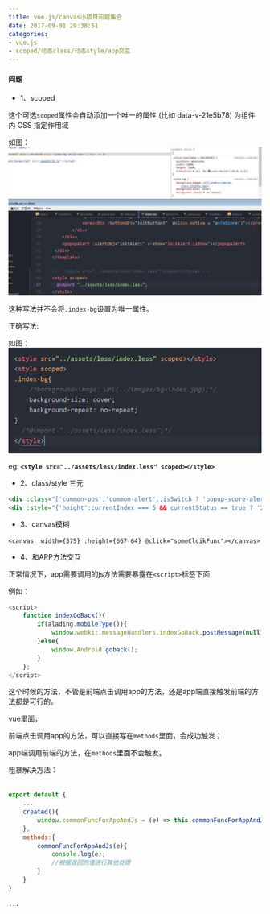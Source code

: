 ```yaml
---
title: vue.js/canvas小项目问题集合
date: 2017-09-01 20:38:51
categories:
- vue.js
- scoped/动态class/动态style/app交互
---
```


#### 问题

<!--more-->

+ 1、scoped

这个可选` scoped `属性会自动添加一个唯一的属性 (比如 data-v-21e5b78) 为组件内 CSS 指定作用域

如图：![](/assets/vue/1.jpg)

这种写法并不会将`.index-bg`设置为唯一属性。

正确写法:

如图：![](/assets/vue/1.png)

eg:<b> `<style src="../assets/less/index.less" scoped></style>` </b>

+ 2、class/style 三元

```html
<div :class="['common-pos','common-alert',,isSwitch ? 'popup-score-alert-tab1' : 'popup-score-alert-tab2']"></div>
<div :style="{'height':currentIndex === 5 && currentStatus == true ? '2.8rem' : '.6rem' }"></div>
```

+ 3、canvas模糊

`<canvas :width={375} :height={667-64} @click="someClcikFunc"></canvas>`

+ 4、和APP方法交互

正常情况下，app需要调用的js方法需要暴露在`<script>`标签下面

例如：
```javascript
<script>
    function indexGoBack(){
        if(alading.mobileType()){
            window.webkit.messageHandlers.indexGoBack.postMessage(null);
        }else{
            window.Android.goback();
        }
    };
</script>
```
这个时候的方法，不管是前端点击调用app的方法，还是app端直接触发前端的方法都是可行的。

vue里面，

前端点击调用app的方法，可以直接写在`methods`里面，会成功触发；

app端调用前端的方法，在`methods`里面不会触发。

粗暴解决方法：

```javascript

export default {
    ...
    created(){
        window.commonFuncForAppAndJs = (e) => this.commonFuncForAppAndJs(e)
    },
    methods:{
        commonFuncForAppAndJs(e){
            console.log(e);
            //根据返回的值进行其他处理
        }
    }
}

···

